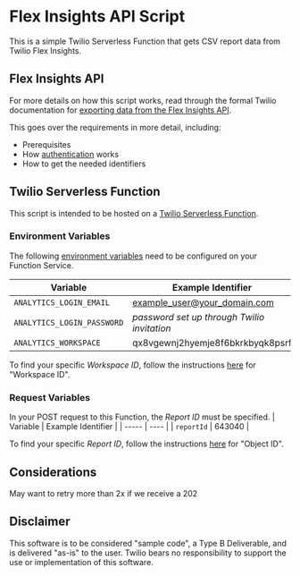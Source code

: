 # Flex Insights API Script

This is a simple Twilio Serverless Function that gets CSV report data from Twilio Flex Insights.

## Flex Insights API

For more details on how this script works, read through the formal Twilio documentation for [exporting data from the Flex Insights API](https://www.twilio.com/docs/flex/developer/insights/api/export-data). 

This goes over the requirements in more detail, including:
- Prerequisites
- How [authentication](https://www.twilio.com/docs/flex/developer/insights/api/authentication) works
- How to get the needed identifiers

## Twilio Serverless Function

This script is intended to be hosted on a [Twilio Serverless Function](https://www.twilio.com/docs/serverless/functions-assets/functions). 

### Environment Variables

The following [environment variables](https://www.twilio.com/docs/serverless/functions-assets/functions/variables) need to be configured on your Function Service.

| Variable | Example Identifier |
| ----- | ---- |
| `ANALYTICS_LOGIN_EMAIL` | example_user@your_domain.com |
| `ANALYTICS_LOGIN_PASSWORD` | *password set up through Twilio invitation* |
| `ANALYTICS_WORKSPACE` | qx8vgewnj2hyemje8f6bkrkbyqk8psrf |

To find your specific *Workspace ID*, follow the instructions [here](https://www.twilio.com/docs/flex/developer/insights/api/export-data#export-the-raw-report:~:text=Workspace%20ID%3A%20Log,workspace%20ID%20qx8vgewnj2hyemje8f6bkrkbyqk8psrf.) for "Workspace ID".

### Request Variables

In your POST request to this Function, the *Report ID* must be specified.
| Variable | Example Identifier |
| ----- | ---- |
| `reportId` | 643040 |

To find your specific *Report ID*, follow the instructions [here](https://www.twilio.com/docs/flex/developer/insights/api/export-data#export-the-raw-report:~:text=Object%20ID%3A,ID%20is%20643040.) for "Object ID".

## Considerations

May want to retry more than 2x if we receive a 202


## Disclaimer
This software is to be considered "sample code", a Type B Deliverable, and is delivered "as-is" to the user. Twilio bears no responsibility to support the use or implementation of this software.

